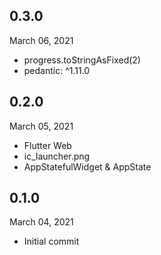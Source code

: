 
## 0.3.0
 March 06, 2021
- progress.toStringAsFixed(2)
- pedantic: ^1.11.0

## 0.2.0
 March 05, 2021
- Flutter Web
- ic_launcher.png
- AppStatefulWidget & AppState

## 0.1.0
 March 04, 2021
- Initial commit

